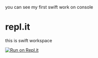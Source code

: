you can see my first swift work on console 


# repl.it
this is swift workspace 


[![Run on Repl.it](https://repl.it/badge/github/erhandemirci/repl.it)](https://repl.it/github/erhandemirci/repl.it)
